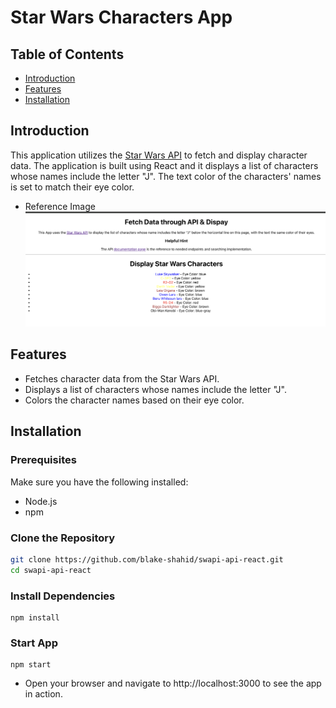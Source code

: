 # Star Wars Characters App

## Table of Contents
- [Introduction](#introduction)
- [Features](#features)
- [Installation](#installation)

## Introduction

This application utilizes the [Star Wars API](https://swapi.dev) to fetch and display character data. The application is built using React and it displays a list of characters whose names include the letter "J". The text color of the characters' names is set to match their eye color.

- Reference Image
  ![Reference Image](public/ref-img.png)

## Features

- Fetches character data from the Star Wars API.
- Displays a list of characters whose names include the letter "J".
- Colors the character names based on their eye color.

## Installation

### Prerequisites

Make sure you have the following installed:
- Node.js
- npm

### Clone the Repository

```bash
git clone https://github.com/blake-shahid/swapi-api-react.git
cd swapi-api-react
```

### Install Dependencies
```
npm install
```

### Start App
```
npm start
```
- Open your browser and navigate to http://localhost:3000 to see the app in action.
